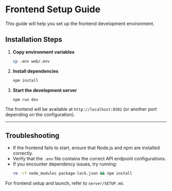 # Frontend Setup Guide

This guide will help you set up the frontend development environment.

## Installation Steps

1. **Copy environment variables**  
   ```bash
   cp .env web/.env
   ```

2. **Install dependencies**  
   ```bash
   npm install
   ```

3. **Start the development server**  
   ```bash
   npm run dev
   ```

The frontend will be available at `http://localhost:8502` (or another port depending on the configuration).

---

## Troubleshooting

- If the frontend fails to start, ensure that Node.js and npm are installed correctly.
- Verify that the `.env` file contains the correct API endpoint configurations.
- If you encounter dependency issues, try running:
  ```bash
  rm -rf node_modules package-lock.json && npm install
  ```

For frontend setup and launch, refer to `server/SETUP.md`. 
